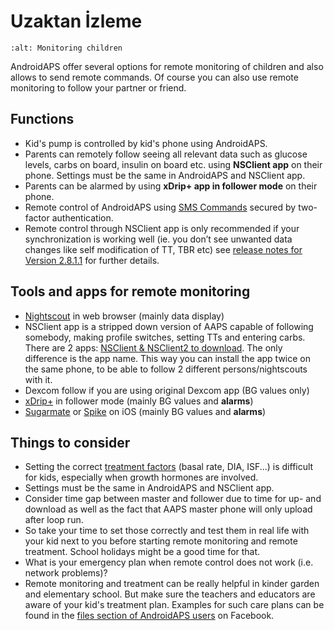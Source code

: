 # Uzaktan İzleme

```{image} ../images/KidsMonitoring.png
:alt: Monitoring children
```

AndroidAPS offer several options for remote monitoring of children and also allows to send remote commands. Of course you can also use remote monitoring to follow your partner or friend.

## Functions

- Kid's pump is controlled by kid's phone using AndroidAPS.
- Parents can remotely follow seeing all relevant data such as glucose levels, carbs on board, insulin on board etc. using **NSClient app** on their phone. Settings must be the same in AndroidAPS and NSClient app.
- Parents can be alarmed by using **xDrip+ app in follower mode** on their phone.
- Remote control of AndroidAPS using [SMS Commands](../Children/SMS-Commands.md) secured by two-factor authentication.
- Remote control through NSClient app is only recommended if your synchronization is working well (ie. you don’t see unwanted data changes like self modification of TT, TBR etc) see [release notes for Version 2.8.1.1](../Installing-AndroidAPS/Releasenotes.md#important-hints-2-8-1-1) for further details.

## Tools and apps for remote monitoring

- [Nightscout](https://nightscout.github.io/) in web browser (mainly data display)
- NSClient app is a stripped down version of AAPS capable of following somebody, making profile switches, setting TTs and entering carbs. There are 2 apps:  [NSClient & NSClient2 to download](https://github.com/nightscout/AndroidAPS/releases/). The only difference is the app name. This way you can install the app twice on the same phone, to be able to follow 2 different persons/nightscouts with it.
- Dexcom follow if you are using original Dexcom app (BG values only)
- [xDrip+](../Configuration/xdrip.md) in follower mode (mainly BG values and **alarms**)
- [Sugarmate](https://sugarmate.io/) or [Spike](https://spike-app.com/) on iOS (mainly BG values and **alarms**)

## Things to consider

- Setting the correct [treatment factors](../Getting-Started/FAQ.md#how-to-begin) (basal rate, DIA, ISF...) is difficult for kids, especially when growth hormones are involved.
- Settings must be the same in AndroidAPS and NSClient app.
- Consider time gap between master and follower due to time for up- and download as well as the fact that AAPS master phone will only upload after loop run.
- So take your time to set those correctly and test them in real life with your kid next to you before starting remote monitoring and remote treatment. School holidays might be a good time for that.
- What is your emergency plan when remote control does not work (i.e. network problems)?
- Remote monitoring and treatment can be really helpful in kinder garden and elementary school. But make sure the teachers and educators are aware of your kid's treatment plan. Examples for such care plans can be found in the [files section of AndroidAPS users](https://www.facebook.com/groups/AndroidAPSUsers/files/) on Facebook.
